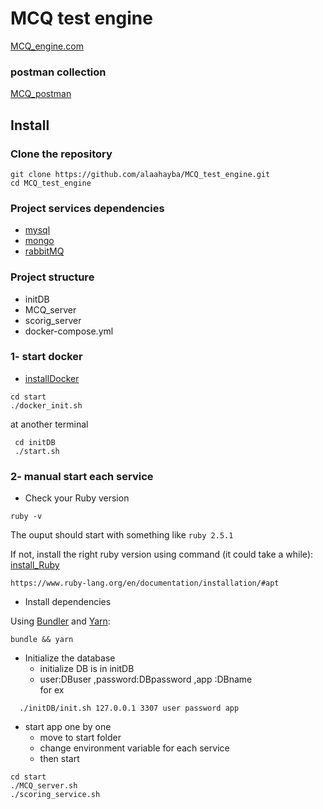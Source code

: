 # MCQ test engine

[MCQ_engine.com](https://github.com/alaahayba/MCQ_test_engine/)

### postman collection
[MCQ_postman](https://www.getpostman.com/collections/0b5ea09312ec7587dce7)
## Install

### Clone the repository

```shell
git clone https://github.com/alaahayba/MCQ_test_engine.git
cd MCQ_test_engine
```

### Project services dependencies

 - [mysql](https://www.digitalocean.com/community/tutorials/how-to-install-mysql-on-ubuntu-18-04)
 - [mongo](https://docs.mongodb.com/manual/tutorial/install-mongodb-on-ubuntu/)
 - [rabbitMQ](https://www.rabbitmq.com/download.html)
 
### Project structure
 - initDB
 - MCQ_server
 - scorig_server
 - docker-compose.yml


### 1- start docker
- [installDocker](https://docs.docker.com/engine/install/)
```shell
cd start
./docker_init.sh
```
at another terminal

```
 cd initDB
 ./start.sh 
```


### 2- manual start each service
- Check your Ruby version

```shell
ruby -v
```
The ouput should start with something like `ruby 2.5.1`

If not, install the right ruby version using command (it could take a while):
[install_Ruby](https://www.ruby-lang.org/en/documentation/installation/#apt)

```shell
https://www.ruby-lang.org/en/documentation/installation/#apt
```
- Install dependencies

Using [Bundler](https://github.com/bundler/bundler) and [Yarn](https://github.com/yarnpkg/yarn):

```shell
bundle && yarn
```
- Initialize the database
  - initialize DB is in initDB
  - user:DBuser ,password:DBpassword ,app :DBname\
  for ex
 
```shell
  ./initDB/init.sh 127.0.0.1 3307 user password app
```
- start app one by one
  - move to start folder
  - change environment variable for each service
  - then start

```shell
cd start
./MCQ_server.sh
./scoring_service.sh
```

